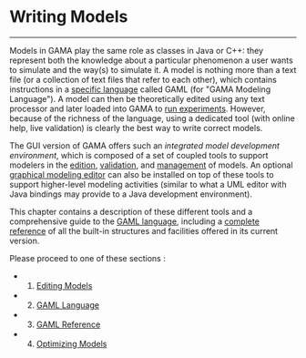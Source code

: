 # Writing Models

---

Models in GAMA play the same role as classes in Java or C++: they represent both the knowledge about a particular phenomenon a user wants to simulate and the way(s) to simulate it. A model is nothing more than a text file (or a collection of text files that refer to each other), which contains instructions in a [specific language](G__GamlLanguage.md) called GAML (for "GAMA Modeling Language").
A model can then be theoretically edited using any text processor and later loaded into GAMA to [run experiments](G__RunningExperiments.md). However, because of the richness of the language, using a dedicated tool (with online help, live validation) is clearly the best way to write correct models.

The GUI version of GAMA offers such an _integrated model development environment_, which is composed of a set of coupled tools to support modelers in the [edition](G__EditingModels.md), [validation](G__ValidationOfModels.md), and [management](G_Workspace.md) of models. An optional [graphical modeling editor](G__GraphicalEditor.md) can also be installed on top of these tools to support higher-level modeling activities (similar to what a UML editor with Java bindings may provide to a Java development environment).

This chapter contains a description of these different tools and a comprehensive guide to the [GAML language](G__GamlLanguage.md), including a [complete reference](G__GamlReference.md) of all the built-in structures and facilities offered in its current version.

Please proceed to one of these sections :

  * 1. [Editing Models](G__EditingModels.md)
  * 2. [GAML Language](G__GamlLanguage.md)
  * 3. [GAML Reference](G__GamlReference.md)
  * 4. [Optimizing Models](G__OptimizingModels.md)